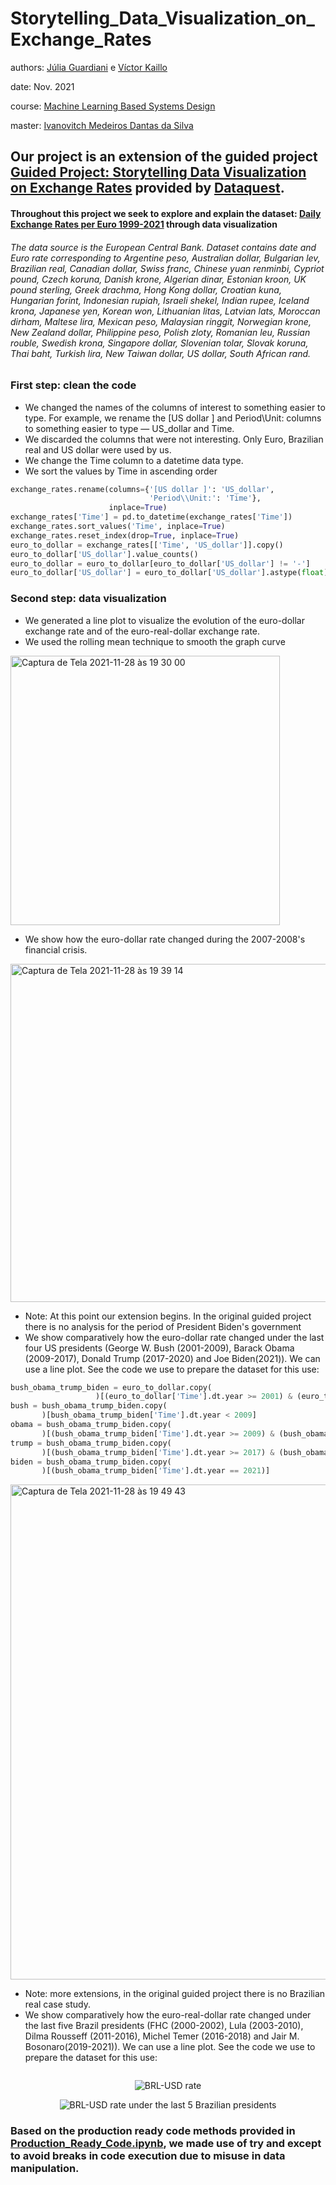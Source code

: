 # Storytelling_Data_Visualization_on_Exchange_Rates

authors:
[Júlia Guardiani](https://www.linkedin.com/in/juliaguardiani/) e
[Víctor Kaillo](https://www.linkedin.com/in/victorkaillo/)


date:
Nov. 2021

course: [Machine Learning Based Systems Design](https://github.com/ivanovitchm/mlops)

master: [Ivanovitch Medeiros Dantas da Silva](https://github.com/ivanovitchm)

## Our project is an extension of the guided project [Guided Project: Storytelling Data Visualization on Exchange Rates](https://app.dataquest.io/c/96/m/529/guided-project%3A-storytelling-data-visualization-on-exchange-rates/1/introducing-the-dataset) provided by [Dataquest](dataquest.io).
#### Throughout this project we seek to explore and explain the dataset: [Daily Exchange Rates per Euro 1999-2021](https://www.kaggle.com/lsind18/euro-exchange-daily-rates-19992020) through data visualization
###### The data source is the European Central Bank. Dataset contains date and Euro rate corresponding to Argentine peso, Australian dollar, Bulgarian lev, Brazilian real, Canadian dollar, Swiss franc, Chinese yuan renminbi, Cypriot pound, Czech koruna, Danish krone, Algerian dinar, Estonian kroon, UK pound sterling, Greek drachma, Hong Kong dollar, Croatian kuna, Hungarian forint, Indonesian rupiah, Israeli shekel, Indian rupee, Iceland krona, Japanese yen, Korean won, Lithuanian litas, Latvian lats, Moroccan dirham, Maltese lira, Mexican peso, Malaysian ringgit, Norwegian krone, New Zealand dollar, Philippine peso, Polish zloty, Romanian leu, Russian rouble, Swedish krona, Singapore dollar, Slovenian tolar, Slovak koruna, Thai baht, Turkish lira, New Taiwan dollar, US dollar, South African rand.

### First step: clean the code

- We changed the names of the columns of interest to something easier to type. For example, we rename the [US dollar ] and Period\Unit: columns to something easier to type — US_dollar and Time.
- We discarded the columns that were not interesting. Only Euro, Brazilian real and US dollar were used by us.
- We change the Time column to a datetime data type. 
- We sort the values by Time in ascending order
~~~ python
exchange_rates.rename(columns={'[US dollar ]': 'US_dollar',
                               'Period\\Unit:': 'Time'},
                      inplace=True)
exchange_rates['Time'] = pd.to_datetime(exchange_rates['Time'])
exchange_rates.sort_values('Time', inplace=True)
exchange_rates.reset_index(drop=True, inplace=True)
euro_to_dollar = exchange_rates[['Time', 'US_dollar']].copy()
euro_to_dollar['US_dollar'].value_counts() 
euro_to_dollar = euro_to_dollar[euro_to_dollar['US_dollar'] != '-']
euro_to_dollar['US_dollar'] = euro_to_dollar['US_dollar'].astype(float)
~~~

### Second step: data visualization

- We generated a line plot to visualize the evolution of the euro-dollar exchange rate and of the euro-real-dollar exchange rate.
- We used the rolling mean technique to smooth the graph curve  
<img width="431" alt="Captura de Tela 2021-11-28 às 19 30 00" src="https://user-images.githubusercontent.com/27768375/143788718-9e85a6a6-0b78-43e8-80cd-96d9fc81a4db.png">

- We show how the euro-dollar rate changed during the 2007-2008's financial crisis.

<img width="541" alt="Captura de Tela 2021-11-28 às 19 39 14" src="https://user-images.githubusercontent.com/27768375/143789096-393a91ee-248f-4185-ae68-42129224a8d1.png">

- Note: At this point our extension begins. In the original guided project there is no analysis for the period of President Biden's government
- We show comparatively how the euro-dollar rate changed under the last four US presidents (George W. Bush (2001-2009), Barack Obama (2009-2017), Donald Trump (2017-2020) and Joe Biden(2021)). We can use a line plot. See the code we use to prepare the dataset for this use:
~~~ python
bush_obama_trump_biden = euro_to_dollar.copy(
                   )[(euro_to_dollar['Time'].dt.year >= 2001) & (euro_to_dollar['Time'].dt.year <= 2021)]
bush = bush_obama_trump_biden.copy(
       )[bush_obama_trump_biden['Time'].dt.year < 2009]
obama = bush_obama_trump_biden.copy(
       )[(bush_obama_trump_biden['Time'].dt.year >= 2009) & (bush_obama_trump_biden['Time'].dt.year < 2017)]
trump = bush_obama_trump_biden.copy(
       )[(bush_obama_trump_biden['Time'].dt.year >= 2017) & (bush_obama_trump_biden['Time'].dt.year < 2021)]
biden = bush_obama_trump_biden.copy(
       )[(bush_obama_trump_biden['Time'].dt.year == 2021)]
~~~

<img width="792" alt="Captura de Tela 2021-11-28 às 19 49 43" src="https://user-images.githubusercontent.com/27768375/143789461-d73e5147-73af-472a-83f9-f3603e77e786.png">

- Note: more extensions, in the original guided project there is no Brazilian real case study.
- We show comparatively how the euro-real-dollar rate changed under the last five Brazil presidents (FHC (2000-2002), Lula (2003-2010), Dilma Rousseff (2011-2016), Michel Temer (2016-2018) and Jair M. Bosonaro(2019-2021)). We can use a line plot. See the code we use to prepare the dataset for this use:

~~~ python

~~~

<center>
  
  ![BRL-USD rate](https://user-images.githubusercontent.com/27768375/143790094-884e48b5-4741-40cd-8b87-3f80579524cc.jpeg)

</center>
  
<center>

  ![BRL-USD rate under the last 5 Brazilian presidents](https://user-images.githubusercontent.com/27768375/143790044-d367f635-8921-4e40-b634-a3d14d6d9a0d.jpeg)

</center>

### Based on the production ready code methods provided in [Production_Ready_Code.ipynb](https://github.com/ivanovitchm/mlops/blob/main/week_04/Production_Ready_Code.ipynb), we made use of try and except to avoid breaks in code execution due to misuse in data manipulation.
